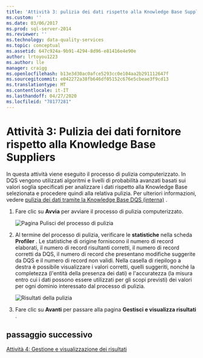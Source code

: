 ```yaml
---
title: 'Attività 3: pulizia dei dati rispetto alla Knowledge Base Suppliers | Microsoft Docs'
ms.custom: ''
ms.date: 03/06/2017
ms.prod: sql-server-2014
ms.reviewer: ''
ms.technology: data-quality-services
ms.topic: conceptual
ms.assetid: 647c924a-9b91-4294-8d96-e81416e4e90e
author: lrtoyou1223
ms.author: lle
manager: craigg
ms.openlocfilehash: b13e3d30ac0afce5293cc0e104aa2b291112647f
ms.sourcegitcommit: e042272a38fb646df05152c676e5cbeae3f9cd13
ms.translationtype: MT
ms.contentlocale: it-IT
ms.lasthandoff: 04/27/2020
ms.locfileid: "78177281"
---
```

# <a name="task-3-cleansing-data-against-the-suppliers-knowledge-base"></a>Attività 3: Pulizia dei dati fornitore rispetto alla Knowledge Base Suppliers
  In questa attività viene eseguito il processo di pulizia computerizzato. In DQS vengono utilizzati algoritmi e livelli di probabilità avanzati basati sui valori soglia specificati per analizzare i dati rispetto alla Knowledge Base selezionata e procedere quindi alla relativa pulizia. Per ulteriori informazioni, vedere [pulizia dei dati tramite la Knowledge Base DQS (interna)](https://msdn.microsoft.com/library/hh213061.aspx) .

1.  Fare clic su **Avvia** per avviare il processo di pulizia computerizzato.

     ![Pagina Pulisci del processo di pulizia](../../2014/tutorials/media/et-cleansingdataagainstthesupplierkb-01.jpg "Pagina Pulisci del processo di pulizia")

2.  Al termine del processo di pulizia, verificare le **statistiche** nella scheda **Profiler** . Le statistiche di origine forniscono il numero di record elaborati, il numero di record risultanti corretti, il numero di record corretti da DQS, il numero di record che presentano modifiche suggerite da DQS e il numero di record non validi. Nella casella di riepilogo a destra è possibile visualizzare i valori corretti, quelli suggeriti, nonché la completezza (l'entità della presenza dei dati) e l'accuratezza (la misura entro cui i dati possono essere utilizzati per gli scopi previsti) dei valori per ogni dominio interessato dal processo di pulizia.

     ![Risultati della pulizia](../../2014/tutorials/media/et-cleansingdataagainstthesupplierkb-02.jpg "Risultati della pulizia")

3.  Fare clic su **Avanti** per passare alla pagina **Gestisci e visualizza risultati** .

## <a name="next-step"></a>passaggio successivo
 [Attività 4: Gestione e visualizzazione dei risultati](../../2014/tutorials/task-4-manaing-and-viewing-results.md)



